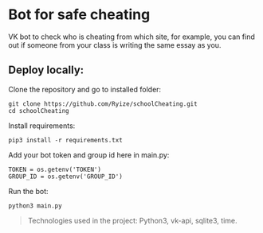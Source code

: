 # Bot for safe cheating

VK bot to check who is cheating from which site, for example, you can find out if someone from your class is writing the same essay as you.

## Deploy locally:

Clone the repository and go to installed folder:
```
git clone https://github.com/Ryize/schoolCheating.git
cd schoolCheating
```

Install requirements:
```
pip3 install -r requirements.txt
```

Add your bot token and group id here in main.py:
```
TOKEN = os.getenv('TOKEN')
GROUP_ID = os.getenv('GROUP_ID')
```

Run the bot:
```
python3 main.py
```

> Technologies used in the project: Python3, vk-api, sqlite3, time.
